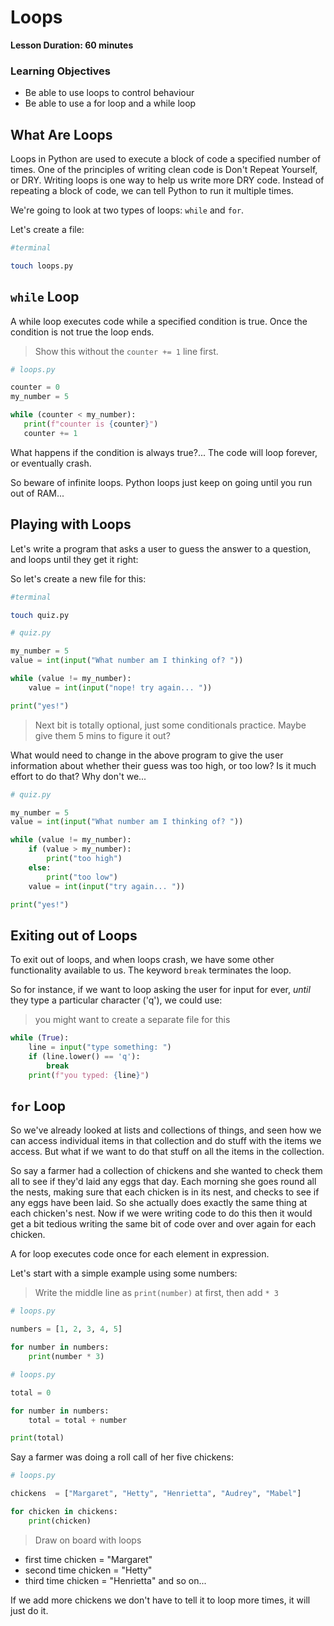 # Loops

**Lesson Duration: 60 minutes**

### Learning Objectives

- Be able to use loops to control behaviour
- Be able to use a for loop and a while loop

## What Are Loops

Loops in Python are used to execute a block of code a specified number of times. One of the principles of writing clean code is Don't Repeat Yourself, or DRY. Writing loops is one way to help us write more DRY code. Instead of repeating a block of code, we can tell Python to run it multiple times.

We're going to look at two types of loops: `while` and `for`.

Let's create a file:

```bash
#terminal

touch loops.py
```

## `while` Loop

A while loop executes code while a specified condition is true. Once the condition is not true the loop ends.

> Show this without the `counter += 1` line first.

```python
# loops.py

counter = 0
my_number = 5

while (counter < my_number):
   print(f"counter is {counter}")
   counter += 1
```

What happens if the condition is always true?... The code will loop forever, or eventually crash.

So beware of infinite loops. Python loops just keep on going until you run out of RAM...

## Playing with Loops

Let's write a program that asks a user to guess the answer to a question, and loops until they get it right:

So let's create a new file for this:

```bash
#terminal

touch quiz.py
```

```python
# quiz.py

my_number = 5
value = int(input("What number am I thinking of? "))

while (value != my_number):
    value = int(input("nope! try again... "))

print("yes!")
```

> Next bit is totally optional, just some conditionals practice. Maybe give them 5 mins to figure it out?

What would need to change in the above program to give the user information about whether their guess was too high, or too low? Is it much effort to do that? Why don't we...

```python
# quiz.py

my_number = 5
value = int(input("What number am I thinking of? "))

while (value != my_number):
    if (value > my_number):
        print("too high")
    else:
        print("too low")
    value = int(input("try again... "))

print("yes!")
```

## Exiting out of Loops

To exit out of loops, and when loops crash, we have some other functionality available to us. The keyword `break` terminates the loop.

So for instance, if we want to loop asking the user for input for ever, _until_ they type a particular character ('q'), we could use:

> you might want to create a separate file for this

```python
while (True):
    line = input("type something: ")
    if (line.lower() == 'q'):
        break
    print(f"you typed: {line}")
```

## `for` Loop

So we've already looked at lists and collections of things, and seen how we can access individual items in that collection and do stuff with the items we access. But what if we want to do that stuff on all the items in the collection.

So say a farmer had a collection of chickens and she wanted to check them all to see if they'd laid any eggs that day. Each morning she goes round all the nests, making sure that each chicken is in its nest, and checks to see if any eggs have been laid. So she actually does exactly the same thing at each chicken's nest. Now if we were writing code to do this then it would get a bit tedious writing the same bit of code over and over again for each chicken.

A for loop executes code once for each element in expression.

Let's start with a simple example using some numbers:

> Write the middle line as `print(number)` at first, then add `* 3`

```python
# loops.py

numbers = [1, 2, 3, 4, 5]

for number in numbers:
    print(number * 3)
```

```python
# loops.py

total = 0

for number in numbers:
    total = total + number

print(total)
```

Say a farmer was doing a roll call of her five chickens:

```python
# loops.py

chickens  = ["Margaret", "Hetty", "Henrietta", "Audrey", "Mabel"]

for chicken in chickens:
    print(chicken)

```

> Draw on board with loops

* first time chicken = "Margaret"
* second time chicken = "Hetty"
* third time chicken = "Henrietta" and so on...

If we add more chickens we don't have to tell it to loop more times, it will just do it.


